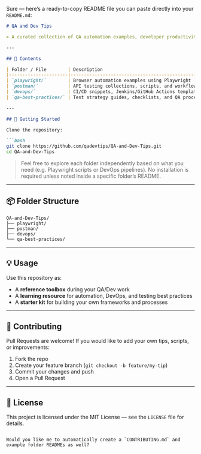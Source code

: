 Sure — here’s a ready-to-copy README file you can paste directly into your `README.md`:

````markdown
# QA and Dev Tips

> A curated collection of QA automation examples, developer productivity techniques, and best-practice playbooks for modern QA & Dev teams.

---

## 📁 Contents

| Folder / File        | Description                                                         |
|----------------------|---------------------------------------------------------------------|
| `playwright/`        | Browser automation examples using Playwright                         |
| `postman/`           | API testing collections, scripts, and workflows                     |
| `devops/`            | CI/CD snippets, Jenkins/GitHub Actions templates                     |
| `qa-best-practices/` | Test strategy guides, checklists, and QA process improvement tips     |

---

## 🚀 Getting Started

Clone the repository:

```bash
git clone https://github.com/qadevtips/QA-and-Dev-Tips.git
cd QA-and-Dev-Tips
````

> Feel free to explore each folder independently based on what you need (e.g. Playwright scripts or DevOps pipelines).
> No installation is required unless noted inside a specific folder’s README.

---

## 📦 Folder Structure

```
QA-and-Dev-Tips/
├── playwright/
├── postman/
├── devops/
└── qa-best-practices/
```

---

## 💡 Usage

Use this repository as:

* A **reference toolbox** during your QA/Dev work
* A **learning resource** for automation, DevOps, and testing best practices
* A **starter kit** for building your own frameworks and processes

---

## 🤝 Contributing

Pull Requests are welcome!
If you would like to add your own tips, scripts, or improvements:

1. Fork the repo
2. Create your feature branch (`git checkout -b feature/my-tip`)
3. Commit your changes and push
4. Open a Pull Request

---

## 📄 License

This project is licensed under the MIT License — see the `LICENSE` file for details.

```

Would you like me to automatically create a `CONTRIBUTING.md` and example folder READMEs as well?
```
